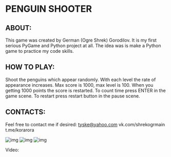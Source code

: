 # PENGUIN SHOOTER

## ABOUT: 
This game was created by German (Ogre Shrek) Gorodilov. It is my first serious PyGame and  Python project at all. The idea was is make a Python game to practice my code skills.

## HOW TO PLAY: 
Shoot the penguins which appear randomly. With each level the rate of appearance increases.
Max score is 1000, max level is 100. When you getting 1000 points the score is restarted.
To count time press ENTER in the game scene. To restart press restart button
in the pause scene.

## CONTACTS: 
Feel free to contact me if desired:
tyske@yahoo.com
vk.com/shrekogrmain
t.me/korarora

![img](https://i.ibb.co/WVP0MVX/Screenshot-1.png)
![img](https://i.ibb.co/CMDz5TR/Screenshot-2.png)
![img](https://i.ibb.co/R2VYMP5/Screenshot-3.png)

Video:
